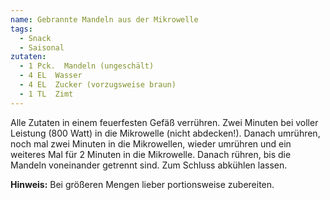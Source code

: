 ```yaml
---
name: Gebrannte Mandeln aus der Mikrowelle
tags:
  - Snack
  - Saisonal
zutaten:
  - 1 Pck.  Mandeln (ungeschält)
  - 4 EL  Wasser
  - 4 EL  Zucker (vorzugsweise braun)
  - 1 TL  Zimt
---
```

Alle Zutaten in einem feuerfesten Gefäß verrühren. Zwei Minuten bei voller Leistung (800 Watt) in die Mikrowelle (nicht abdecken!). Danach umrühren, noch mal zwei Minuten in die Mikrowellen, wieder umrühren und ein weiteres Mal für 2 Minuten in die Mikrowelle. Danach rühren, bis die Mandeln voneinander getrennt sind. Zum Schluss abkühlen lassen.

**Hinweis:** Bei größeren Mengen lieber portionsweise zubereiten.
